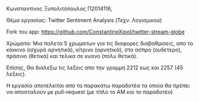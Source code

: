 Κωνσταντίνος Ξυπολιτόπουλος Π2014116, 

Θέμα εργασίας: Twitter Sentiment Analysis (Τεχν. Λογισμικού)

Fork του app: https://github.com/ConstantineXipol/twitter-stream-globe

Χρώματα: Μια παλετα 5 χρωματων για τις διαφορες διαβαθμισεις, απο το κόκκινο (ισχυρά αρνητικά), κίτρινο (αρνητικά), στο ασπρο (ουδετερο),
πράσινο (θετικά) και τελικα σε κυανο (πολυ θετικά).

Επίσης, Θα διαλεξω τις λεξεις απο την γραμμη 2212 εως και 2257 (45 λεξεις).

Η εργασία αποτελείται από τα παρακάτω παραδοτέα τα οποία θα πρέπει να αποσταλούν με pull-request (με τίτλο το ΑΜ και το παραδοτέο)


